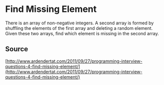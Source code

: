 # Find Missing Element

There is an array of non-negative integers. A second array is formed
by shuffling the elements of the first array and deleting a random
element. Given these two arrays, find which element is missing in the
second array.

## Source

[http://www.ardendertat.com/2011/09/27/programming-interview-questions-4-find-missing-element/](http://www.ardendertat.com/2011/09/27/programming-interview-questions-4-find-missing-element/)
